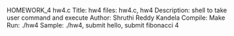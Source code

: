 HOMEWORK_4
hw4.c
Title: hw4
files: hw4.c, hw4
Description: shell to take user command and execute
Author: Shruthi Reddy Kandela
Compile: Make
Run: ./hw4
Sample: ./hw4,
        submit hello,
        submit fibonacci 4